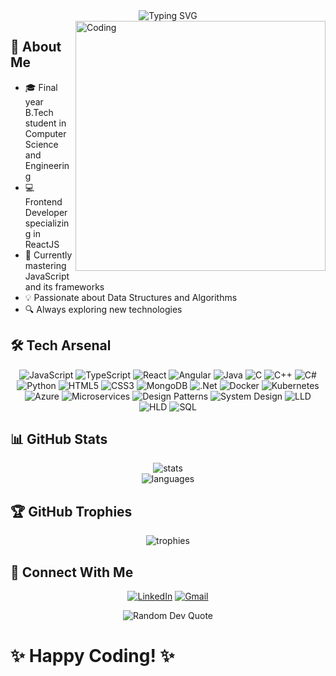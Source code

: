 <div align="center">
  <img src="https://readme-typing-svg.herokuapp.com?font=Fira+Code&weight=600&size=28&duration=3000&pause=1000&color=00FF00&center=true&vCenter=true&width=435&lines=Hi+%F0%9F%91%8B+I%27m+Nitesh;A+Passionate+Developer;Welcome+to+my+Profile!" alt="Typing SVG" />
</div>

<img align="right" alt="Coding" width="400" src="https://user-images.githubusercontent.com/74038190/229223263-cf2e4b07-2615-4f87-9c38-e37600f8381a.gif">

## 🚀 About Me
- 🎓 Final year B.Tech student in Computer Science and Engineering
- 💻 Frontend Developer specializing in ReactJS
- 🌱 Currently mastering JavaScript and its frameworks
- 💡 Passionate about Data Structures and Algorithms
- 🔍 Always exploring new technologies

## 🛠️ Tech Arsenal
<div align="center">
  
![JavaScript](https://img.shields.io/badge/javascript-%23323330.svg?style=for-the-badge&logo=javascript&logoColor=%23F7DF1E)
![TypeScript](https://img.shields.io/badge/typescript-%23007ACC.svg?style=for-the-badge&logo=typescript&logoColor=white)
![React](https://img.shields.io/badge/react-%2320232a.svg?style=for-the-badge&logo=react&logoColor=%2361DAFB)
![Angular](https://img.shields.io/badge/angular-%23DD0031.svg?style=for-the-badge&logo=angular&logoColor=white)
![Java](https://img.shields.io/badge/java-%23ED8B00.svg?style=for-the-badge&logo=openjdk&logoColor=white)
![C](https://img.shields.io/badge/c-%2300599C.svg?style=for-the-badge&logo=c&logoColor=white)
![C++](https://img.shields.io/badge/c++-%2300599C.svg?style=for-the-badge&logo=c%2B%2B&logoColor=white)
![C#](https://img.shields.io/badge/c%23-%23239120.svg?style=for-the-badge&logo=c-sharp&logoColor=white)
![Python](https://img.shields.io/badge/python-3670A0?style=for-the-badge&logo=python&logoColor=ffdd54)
![HTML5](https://img.shields.io/badge/html5-%23E34F26.svg?style=for-the-badge&logo=html5&logoColor=white)
![CSS3](https://img.shields.io/badge/css3-%231572B6.svg?style=for-the-badge&logo=css3&logoColor=white)
![MongoDB](https://img.shields.io/badge/MongoDB-%234ea94b.svg?style=for-the-badge&logo=mongodb&logoColor=white)
![.Net](https://img.shields.io/badge/.NET-5C2D91?style=for-the-badge&logo=.net&logoColor=white)
![Docker](https://img.shields.io/badge/docker-%230db7ed.svg?style=for-the-badge&logo=docker&logoColor=white)
![Kubernetes](https://img.shields.io/badge/kubernetes-%23326ce5.svg?style=for-the-badge&logo=kubernetes&logoColor=white)
![Azure](https://img.shields.io/badge/azure-%230072C6.svg?style=for-the-badge&logo=microsoftazure&logoColor=white)
![Microservices](https://img.shields.io/badge/Microservices-FF6C37?style=for-the-badge&logo=microsoftmesh&logoColor=white)
![Design Patterns](https://img.shields.io/badge/Design_Patterns-FF9A00?style=for-the-badge&logo=blueprint&logoColor=white)
![System Design](https://img.shields.io/badge/System_Design-007ACC?style=for-the-badge&logo=architecture&logoColor=white)
![LLD](https://img.shields.io/badge/Low_Level_Design-2496ED?style=for-the-badge&logo=design&logoColor=white)
![HLD](https://img.shields.io/badge/High_Level_Design-CC0000?style=for-the-badge&logo=design&logoColor=white)
![SQL](https://img.shields.io/badge/SQL-%2307405e.svg?style=for-the-badge&logo=sqlite&logoColor=white)

</div>

## 📊 GitHub Stats
<div align="center">
  <img src="https://github-readme-stats.vercel.app/api?username=nitesh-147&show_icons=true&theme=radical&hide_border=true" alt="stats"/>
</div>

<div align="center">
  <img src="https://github-readme-stats.vercel.app/api/top-langs/?username=nitesh-147&theme=radical&hide_border=true&include_all_commits=true&count_private=true&layout=compact" alt="languages"/>
</div>

## 🏆 GitHub Trophies
<div align="center">
  <img src="https://github-profile-trophy.vercel.app/?username=nitesh-147&theme=radical&no-frame=true&no-bg=false&margin-w=4" alt="trophies"/>
</div>

## 🤝 Connect With Me
<div align="center">
  
[![LinkedIn](https://img.shields.io/badge/LinkedIn-%230077B5.svg?style=for-the-badge&logo=linkedin&logoColor=white)](https://www.linkedin.com/in/niteshkrmehta/)
[![Gmail](https://img.shields.io/badge/Gmail-D14836?style=for-the-badge&logo=gmail&logoColor=white)](mailto:niteshmehta1741@gmail.com)

</div>

<div align="center">
  <img src="https://quotes-github-readme.vercel.app/api?type=horizontal&theme=radical" alt="Random Dev Quote"/>
</div>

#  ✨ Happy Coding! ✨
